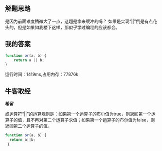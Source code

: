 ## 解题思路

是因为前面难度稍微大了一点，这题是拿来缓冲的吗？ 如果是实现“||”倒是有点花头的，但是如果如我楼下这样，那似乎学过编程的应该都会。

## 我的答案

```js
function or(a, b) {
    return a || b;
}
```
运行时间：1419ms,占用内存：77876k

## 牛客取经

**希留**

或运算符“||”的运算规则是：如果第一个运算子的布尔值为true，则返回第一个运算子的值，且不再对第二个运算子求值；如果第一个运算子的布尔值为false，则返回第二个运算子的值。

```js
function or(a, b) {
  return a||b;
 }
```



